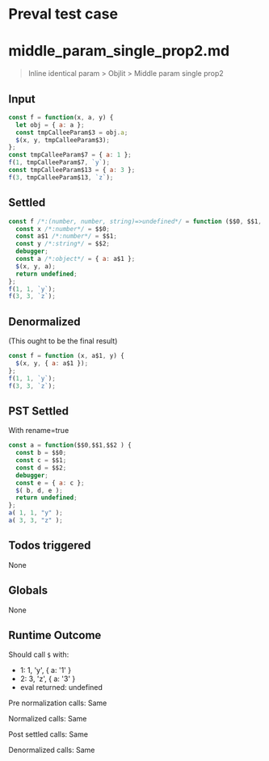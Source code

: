 # Preval test case

# middle_param_single_prop2.md

> Inline identical param > Objlit > Middle param single prop2
>
>

## Input

`````js filename=intro
const f = function(x, a, y) {
  let obj = { a: a };
  const tmpCalleeParam$3 = obj.a;
  $(x, y, tmpCalleeParam$3);
};
const tmpCalleeParam$7 = { a: 1 };
f(1, tmpCalleeParam$7, `y`);
const tmpCalleeParam$13 = { a: 3 };
f(3, tmpCalleeParam$13, `z`);
`````


## Settled


`````js filename=intro
const f /*:(number, number, string)=>undefined*/ = function ($$0, $$1, $$2) {
  const x /*:number*/ = $$0;
  const a$1 /*:number*/ = $$1;
  const y /*:string*/ = $$2;
  debugger;
  const a /*:object*/ = { a: a$1 };
  $(x, y, a);
  return undefined;
};
f(1, 1, `y`);
f(3, 3, `z`);
`````


## Denormalized
(This ought to be the final result)

`````js filename=intro
const f = function (x, a$1, y) {
  $(x, y, { a: a$1 });
};
f(1, 1, `y`);
f(3, 3, `z`);
`````


## PST Settled
With rename=true

`````js filename=intro
const a = function($$0,$$1,$$2 ) {
  const b = $$0;
  const c = $$1;
  const d = $$2;
  debugger;
  const e = { a: c };
  $( b, d, e );
  return undefined;
};
a( 1, 1, "y" );
a( 3, 3, "z" );
`````


## Todos triggered


None


## Globals


None


## Runtime Outcome


Should call `$` with:
 - 1: 1, 'y', { a: '1' }
 - 2: 3, 'z', { a: '3' }
 - eval returned: undefined

Pre normalization calls: Same

Normalized calls: Same

Post settled calls: Same

Denormalized calls: Same
